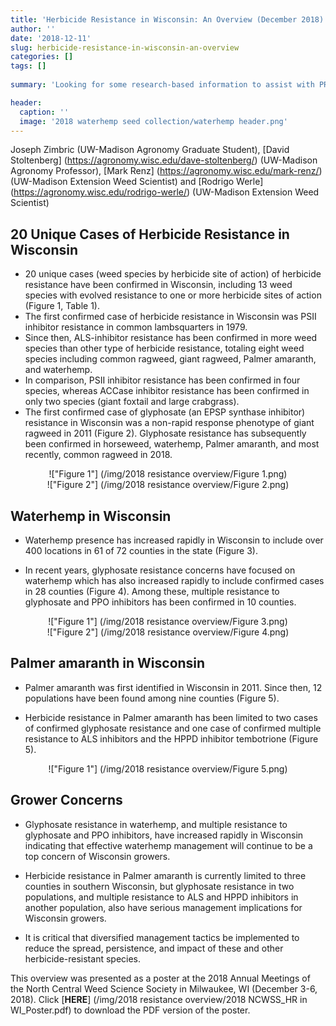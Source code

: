 ```yaml
---
title: 'Herbicide Resistance in Wisconsin: An Overview (December 2018)'
author: ''
date: '2018-12-11'
slug: herbicide-resistance-in-wisconsin-an-overview
categories: []
tags: []
  
summary: 'Looking for some research-based information to assist with PRE-emergence soybean herbicide selection for waterhemp control? Check the results of the "2018 UW Waterhemp Challenge: Comparison of Soil Residual Soybean Herbicides Study"'

header:
  caption: ''
  image: '2018 waterhemp seed collection/waterhemp header.png'
---
```


Joseph Zimbric (UW-Madison Agronomy Graduate Student), [David Stoltenberg] (https://agronomy.wisc.edu/dave-stoltenberg/) (UW-Madison Agronomy Professor), [Mark Renz] (https://agronomy.wisc.edu/mark-renz/) (UW-Madison Extension Weed Scientist) and [Rodrigo Werle] (https://agronomy.wisc.edu/rodrigo-werle/) (UW-Madison Extension Weed Scientist) 


## **20 Unique Cases of Herbicide Resistance in Wisconsin**
+	20 unique cases (weed species by herbicide site of action) of herbicide resistance have been confirmed in Wisconsin, including 13 weed species with evolved resistance to one or more herbicide sites of action (Figure 1, Table 1). 
+	The first confirmed case of herbicide resistance in Wisconsin was PSII inhibitor resistance in common lambsquarters in 1979.
+	Since then, ALS-inhibitor resistance has been confirmed in more weed species than other type of herbicide resistance, totaling eight weed species including common ragweed, giant ragweed, Palmer amaranth, and waterhemp. 
+	In comparison, PSII inhibitor resistance has been confirmed in four species, whereas ACCase inhibitor resistance has been confirmed in only two species (giant foxtail and large crabgrass). 
+	The first confirmed case of glyphosate (an EPSP synthase inhibitor) resistance in Wisconsin was a non-rapid response phenotype of giant ragweed in 2011 (Figure 2). Glyphosate resistance has subsequently been confirmed in horseweed, waterhemp, Palmer amaranth, and most recently, common ragweed in 2018. 

<center>!["Figure 1"] (/img/2018 resistance overview/Figure 1.png)</center>
<center>!["Figure 2"] (/img/2018 resistance overview/Figure 2.png)</center>

## **Waterhemp in Wisconsin** ##

+	Waterhemp presence has increased rapidly in Wisconsin to include over 400 locations in 61 of 72 counties in the state (Figure 3).

+	In recent years, glyphosate resistance concerns have focused on waterhemp which has also increased rapidly to include confirmed cases in 28 counties (Figure 4). Among these, multiple resistance to glyphosate and PPO inhibitors has been confirmed in 10 counties. 

<center>!["Figure 1"] (/img/2018 resistance overview/Figure 3.png)</center>
<center>!["Figure 2"] (/img/2018 resistance overview/Figure 4.png)</center>


## **Palmer amaranth in Wisconsin** ##
+	Palmer amaranth was first identified in Wisconsin in 2011.  Since then, 12 populations have been found among nine counties (Figure 5).

+	Herbicide resistance in Palmer amaranth has been limited to two cases of confirmed glyphosate resistance and one case of confirmed multiple resistance to ALS inhibitors and the HPPD inhibitor tembotrione (Figure 5). 

<center>!["Figure 1"] (/img/2018 resistance overview/Figure 5.png)</center>

## **Grower Concerns** ##
+	Glyphosate resistance in waterhemp, and multiple resistance to glyphosate and PPO inhibitors, have increased rapidly in Wisconsin indicating that effective waterhemp management will continue to be a top concern of Wisconsin growers. 

+	Herbicide resistance in Palmer amaranth is currently limited to three counties in southern Wisconsin, but glyphosate resistance in two populations, and multiple resistance to ALS and HPPD inhibitors in another population, also have serious management implications for Wisconsin growers. 

+	It is critical that diversified management tactics be implemented to reduce the spread, persistence, and impact of these and other herbicide-resistant species. 

This overview was presented as a poster at the 2018 Annual Meetings of the North Central Weed Science Society in Milwaukee, WI (December 3-6, 2018). Click [**HERE**] (/img/2018 resistance overview/2018 NCWSS_HR in WI_Poster.pdf) to download the PDF version of the poster.  


